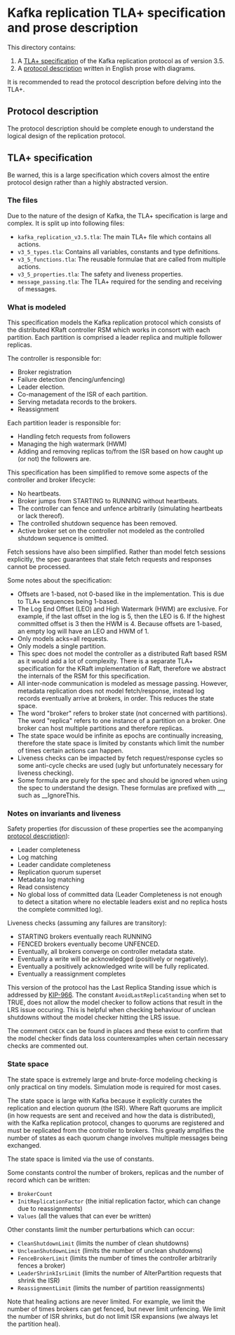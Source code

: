 # Kafka replication TLA+ specification and prose description

This directory contains:

1. A [TLA+ specification](kafka_replication_v3_5.tla) of the Kafka replication protocol as of version 3.5.
2. A [protocol description](description/0_kafka_replication_protocol.md) written in English prose with diagrams.

It is recommended to read the protocol description before delving into the TLA+.

## Protocol description

The protocol description should be complete enough to understand the logical design of the replication protocol.

## TLA+ specification

Be warned, this is a large specification which covers almost the entire protocol design rather than a highly abstracted version.

### The files

Due to the nature of the design of Kafka, the TLA+ specification is large and complex. It is split up into following files:

- `kafka_replication_v3.5.tla`: The main TLA+ file which contains all actions.
- `v3_5_types.tla`: Contains all variables, constants and type definitions.
- `v3_5_functions.tla`: The reusable formulae that are called from multiple actions.
- `v3_5_properties.tla`: The safety and liveness properties.
- `message_passing.tla`: The TLA+ required for the sending and receiving of messages.

### What is modeled

This specification models the Kafka replication protocol which consists of the distributed KRaft controller RSM which works in consort with each partition. Each partition is comprised a leader replica and multiple follower replicas.

The controller is responsible for:

- Broker registration
- Failure detection (fencing/unfencing)
- Leader election.
- Co-management of the ISR of each partition.
- Serving metadata records to the brokers.
- Reassignment

Each partition leader is responsible for:

- Handling fetch requests from followers
- Managing the high watermark (HWM)
- Adding and removing replicas to/from the ISR based on how
  caught up (or not) the followers are.
  
This specification has been simplified to remove some aspects of
the controller and broker lifecycle:

- No heartbeats.
- Broker jumps from STARTING to RUNNING without heartbeats.
- The controller can fence and unfence arbitrarily (simulating
  heartbeats or lack thereof).
- The controlled shutdown sequence has been removed.
- Active broker set on the controller not modeled as the
  controlled shutdown sequence is omitted.

Fetch sessions have also been simplified. Rather than model fetch
sessions explicitly, the spec guarantees that stale fetch requests
and responses cannot be processed.

Some notes about the specification:

- Offsets are 1-based, not 0-based like in the implementation. This is due to
  TLA+ sequences being 1-based.
- The Log End Offset (LEO) and High Watermark (HWM) are exclusive. For example,
  if the last offset in the log is 5, then the LEO is 6. If the highest committed
  offset is 3 then the HWM is 4. Because offsets are 1-based, an empty log will have 
  an LEO and HWM of 1.  
- Only models acks=all requests.
- Only models a single partition.
- This spec does not model the controller as a distributed Raft based RSM as it
  would add a lot of complexity. There is a separate TLA+ specification for
  the KRaft implementation of Raft, therefore we abstract the internals of the 
  RSM for this specification. 
- All inter-node communication is modeled as message passing. However, metadata 
  replication does not model fetch/response, instead log records eventually arrive
  at brokers, in order. This reduces the state space.
- The word "broker" refers to broker state (not concerned with partitions).
  The word "replica" refers to one instance of a partition on a broker. One
  broker can host multiple partitions and therefore replicas.
- The state space would be infinite as epochs are continually increasing, therefore
  the state space is limited by constants which limit the number of times
  certain actions can happen.
- Liveness checks can be impacted by fetch request/response cycles so some
  anti-cycle checks are used (ugly but unfortunately necessary for liveness checking).
- Some formula are purely for the spec and should be ignored when using
  the spec to understand the design. These formulas are prefixed with
  __, such as __IgnoreThis.

### Notes on invariants and liveness

Safety properties (for discussion of these properties see the acompanying [protocol description](description/0_kafka_replication_protocol.md)):

- Leader completeness
- Log matching
- Leader candidate completeness
- Replication quorum superset
- Metadata log matching
- Read consistency
- No global loss of committed data (Leader Completeness is not enough to detect a sitation where no electable leaders exist and no replica hosts the complete committed log).

Liveness checks (assuming any failures are transitory):
- STARTING brokers eventually reach RUNNING
- FENCED brokers eventually become UNFENCED.
- Eventually, all brokers converge on controller metadata state.
- Eventually a write will be acknowledged (positively or negatively).
- Eventually a positively acknowledged write will be fully replicated.
- Eventually a reassignment completes

This version of the protocol has the Last Replica Standing issue which is addressed by [KIP-966](https://cwiki.apache.org/confluence/display/KAFKA/KIP-966%3A+Eligible+Leader+Replicas). The constant `AvoidLastReplicaStanding` when set to TRUE, does not allow the model checker to follow actions that result in the LRS issue occuring. This is helpful when checking behaviour of unclean shutdowns without the model checker hitting the LRS issue.

The comment `CHECK` can be found in places and these exist to confirm that the model checker finds data loss counterexamples when certain necessary checks are commented out.

### State space

The state space is extremely large and brute-force modeling checking is only practical on tiny models. Simulation mode is required for most cases.

The state space is large with Kafka because it explicitly curates the replication and election quorum (the ISR). Where Raft quorums are implicit (in how requests are sent and received and how the data is distributed), with the Kafka replication protocol, changes to quorums are registered and must be replicated from the controller to brokers. This greatly amplifies the number of states as each quorum change involves multiple messages being exchanged.

The state space is limited via the use of constants.

Some constants control the number of brokers, replicas and the number of record which can be written:

- `BrokerCount`
- `InitReplicationFactor` (the initial replication factor, which can change due to reassignments)
- `Values` (all the values that can ever be written)
  
Other constants limit the number perturbations which can occur: 

- `CleanShutdownLimit` (limits the number of clean shutdowns)
- `UncleanShutdownLimit` (limits the number of unclean shutdowns)
- `FenceBrokerLimit` (limits the number of times the controller arbitrarily fences a broker)
- `LeaderShrinkIsrLimit` (limits the number of AlterPartition requests that shrink the ISR)
- `ReassignmentLimit` (limits the number of partition reassignments)

Note that healing actions are never limited. For example, we limit the number of times brokers can get fenced, but never limit unfencing. We limit the number of ISR shrinks, but do not limit ISR expansions (we always let the partition heal).




